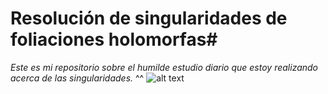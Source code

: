 # Resolución de singularidades de foliaciones holomorfas#
_Este es mi repositorio sobre el humilde estudio diario que estoy realizando acerca de las singularidades._ ^^
![alt text][logo]

[logo]: https://commons.wikimedia.org/wiki/File%3ARiemannSphere.png "extended complex plane"

